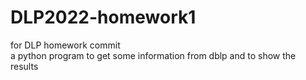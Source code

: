 # DLP2022-homework1
for DLP homework commit    
a python program to get some information from dblp and to show the results 
